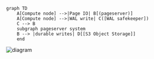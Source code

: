 ```
graph TD
    A[Compute node] -->|Page IO| B[(pageserver)]
    A[Compute node] -->|WAL write| C([WAL safekeeper])
    C --> B
    subgraph pageserver system
    B --> |durable writes| D[[S3 Object Storage]]
    end
```


![diagram](https://mermaid.ink/img/pako:eNp1UctOwzAQ_BVrT1RKqxIndeIDUh8ckEBFKhISSQ5uvW1DGyeyHaA0_XecBJUTPu3OzM6OtWfYlBKBw06Lak9eFqki7k2TeVlUtUWiHJ2R4fCueRY7JA_LhsySm8rVBvUH6kH2_8Tr9JF86txiQ-Y3SdsZscUDYoU6G_Rz81ZJZn1j6nWf48-fmJOxWPT8rBM3stZifcTe2zRkkSQrSpbrd9xYsrKldtPZby5UMlWpAg8K1IXIpfvruaVSsHssMAXuSin0IYVUXZxO1LZcndQGuNU1elBXUlhc5MJFK4BvxdFc0XuZu3VXsBIK-Bm-gNMJG41jSn0WRywMGPPgBDymI3YbBn40prSFLx58l6UzHY9YFPh-PPHDIGSMRR5gZ_3UX6c7Uuf_1um7fZcfZ5eL4A?type=png)
